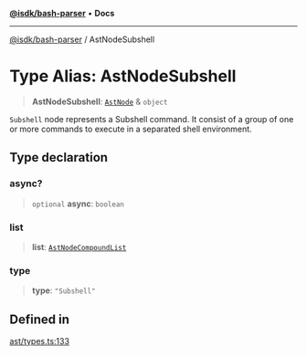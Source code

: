 [**@isdk/bash-parser**](../README.md) • **Docs**

***

[@isdk/bash-parser](../globals.md) / AstNodeSubshell

# Type Alias: AstNodeSubshell

> **AstNodeSubshell**: [`AstNode`](AstNode.md) & `object`

`Subshell` node represents a Subshell command. It consist of a group of one or more commands to execute in a separated shell environment.

## Type declaration

### async?

> `optional` **async**: `boolean`

### list

> **list**: [`AstNodeCompoundList`](AstNodeCompoundList.md)

### type

> **type**: `"Subshell"`

## Defined in

[ast/types.ts:133](https://github.com/mattiasrunge/bash-parser/blob/98089d9104089a44eb5db425f3c3a8de14075f75/src/ast/types.ts#L133)
